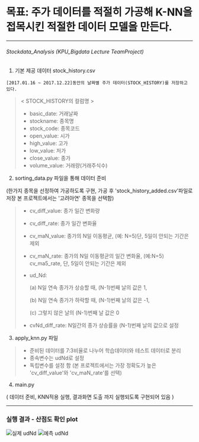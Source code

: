 # 목표: 주가 데이터를 적절히 가공해 K-NN을 접목시킨 적절한 데이터 모델을 만든다.
----------------
###### Stockdata_Analysis (KPU_Bigdata Lecture TeamProject)

  1. 기본 제공 데이터 stock_history.csv

    [2017.01.16 ~ 2017.12.22]동안의 날짜별 주가 데이터(STOCK_HISTORY)를 저장하고 있다. 
  > < STOCK_HISTORY의 컬럼명 >
  > - basic_date: 거래날짜
  > - stockname: 종목명
  > - stock_code: 종목코드
  > - open_value: 시가
  > - high_value: 고가
  > - low_value: 저가
  > - close_value: 종가
  > - volume_value: 거래량(거래주식수)
  > 
  2. sorting_data.py 파일을 통해 데이터 준비
  
  (한가지 종목을 선정하여 가공하도록 구현, 가공 후 'stock_history_added.csv'파일로 저장
  본 프로젝트에서는 '고려아연' 종목을 선택함)
  
  > - cv_diff_value: 종가 일간 변화량
  > - cv_diff_rate: 종가 일간 변화율
  > - cv_maN_value: 종가의 N일 이동평균, (예: N=5)단, 5일이 안되는 기간은 제외
  > - cv_maN_rate: 종가의 N일 이동평균의 일간 변화율, (예:N=5) cv_ma5_rate, 단, 5일이 안되는 기간은 제외
  > 
  > - ud_Nd:
  >
  >     (a) N일 연속 종가가 상승할 때, (N-1)번째 날의 값은 1, 
  > 
  >     (b) N일 연속 종가가 하락할 때, (N-1)번째 날의 값은 -1, 
  > 
  >     (c) 그렇지 않은 날의 (N-1)번째 날 값은 0
  > 
  > - cvNd_diff_rate: N일간의 종가 상승률을 (N-1)번째 날의 값으로 설정
  > 
  
  3. apply_knn.py 파일
  > - 준비된 데이터를 7:3비율로 나누어 학습데이터와 테스트 데이터로 분리
  > - 종속변수는 udNd로 설정
  > - 독립변수를 설정 함 (본 프로젝트에서는 가장 정확도가 높은 'cv_diff_value'와 'cv_maN_rate'를 선택)
  > 

  4. main.py
  
  ( 데이터 준비, KNN적용 실행, 결과화면 도출 까지 실행되도록 구현되어 있음 )
   
--------------------
### 실행 결과 - 산점도 확인 plot
![실제 udNd]('udnd.png')
![예측 udNd]('predicted_udnd.png')
